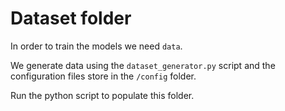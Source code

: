 # Dataset folder

In order to train the models we need `data`.

We generate data using the `dataset_generator.py` script and the configuration files store in the `/config` folder.

Run the python script to populate this folder.
